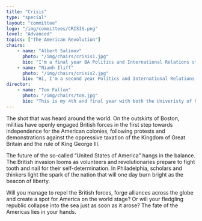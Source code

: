 ```yaml
---
title: "Crisis"
type: "special"
layout: "committee"
logo: "/img/committees/CRISIS.png"
level: "Advanced"
topics: ["The American Revolution"]
chairs:
    - name: "Albert Salimov"
      photo: "/img/chairs/crisis1.jpg"
      bio: "I'm a final year BA Politics and International Relations student at the University of Nottingham. Although I have been exposed to MUN in sixth form, I  became involved at the beginning of first year when he joined his university’s MUN society. Since then, I have been a co-treasurer and secretariat member, helping to restart NOTTSMUN following Covid and chairing the Arctic Council committee. Previously, I was a LIMUN 23 delegate representing PRC in the COP committee and Head of the RAIPON delegation at NORMAC 2 at UEA. MUN develops my public speaking and negotiation skills and has created lifelong friendships, as well as exposing me to diverse perspectives on important issues. In my spare time, I enjoy reading on current affairs, volunteering, playing badminton and listening to 70s psychedelic rock."
    - name: "Niamh Iliff"
      photo: "/img/chairs/crisis2.jpg"
      bio: "Hi, I'm a second year Politics and International Relations student at Nottingham and I love politics and debate. For me this is what model UN is all about! The ability to delve into foreign affairs from a variety of views and read into conflicts I may not otherwise have done is brilliant. Being a member of the society for the second year now, it's amazing how much its helped my confidence public speaking and voicing my own opinions, something I'd love to empower MUN beginners to do!"
director:
    - name: "Tom Fallon"
      photo: "/img/chairs/tom.jpg"
      bio: "This is my 4th and final year with both the Univeristy of Nottingham and the United Nations Society. I can say without a doubt that MUN has given me the best friendships and experiences I could have ever asked for. If I could go back and restart university, I'd do it all again."
---
```


The shot that was heard around the world. On the outskirts of Boston, militias have openly engaged British forces in the first step towards independence for the American colonies, following protests and demonstrations against the oppressive taxation of the Kingdom of Great Britain and the rule of King George III.

The future of the so-called “United States of America” hangs in the balance. The British invasion looms as volunteers and revolutionaries prepare to fight tooth and nail for their self-determination. In Philadelphia, scholars and thinkers light the spark of the nation that will one day burn bright as the beacon of liberty.

Will you manage to repel the British forces, forge alliances across the globe and create a spot for America on the world stage? Or will your fledgling republic collapse into the sea just as soon as it arose? The fate of the Americas lies in your hands.

 
